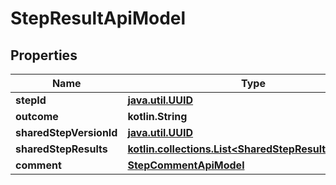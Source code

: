 
# StepResultApiModel

## Properties
| Name | Type | Description | Notes |
| ------------ | ------------- | ------------- | ------------- |
| **stepId** | [**java.util.UUID**](java.util.UUID.md) |  |  |
| **outcome** | **kotlin.String** |  |  |
| **sharedStepVersionId** | [**java.util.UUID**](java.util.UUID.md) |  |  [optional] |
| **sharedStepResults** | [**kotlin.collections.List&lt;SharedStepResultApiModel&gt;**](SharedStepResultApiModel.md) |  |  [optional] |
| **comment** | [**StepCommentApiModel**](StepCommentApiModel.md) |  |  [optional] |




